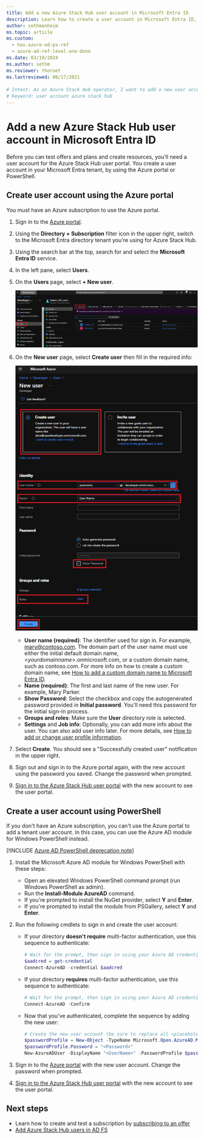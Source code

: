 ```yaml
---
title: Add a new Azure Stack Hub user account in Microsoft Entra ID
description: Learn how to create a user account in Microsoft Entra ID, so you can explore the user portal.
author: sethmanheim
ms.topic: article
ms.custom:
  - has-azure-ad-ps-ref
  - azure-ad-ref-level-one-done
ms.date: 03/19/2024
ms.author: sethm
ms.reviewer: thoroet
ms.lastreviewed: 06/17/2021

# Intent: As an Azure Stack Hub operator, I want to add a new user account in Microsoft Entra ID so I can explore the user portal and test offers and plans.
# Keyword: user account azure stack hub
---
```


# Add a new Azure Stack Hub user account in Microsoft Entra ID

Before you can test offers and plans and create resources, you'll need a user account for the Azure Stack Hub user portal. You create a user account in your Microsoft Entra tenant, by using the Azure portal or PowerShell.

## Create user account using the Azure portal

You must have an Azure subscription to use the Azure portal.

1. Sign in to the [Azure portal](https://portal.azure.com).
2. Using the **Directory + Subscription** filter icon in the upper right, switch to the Microsoft Entra directory tenant you're using for Azure Stack Hub.
3. Using the search bar at the top, search for and select the **Microsoft Entra ID** service. 
4. In the left pane, select **Users**.
5. On the **Users** page, select **+ New user**.

    [![Users - Lists all existing user accounts](media/azure-stack-add-new-user-aad/new-user-all-users.png)](media/azure-stack-add-new-user-aad/new-user-all-users.png#lightbox)

6. On the **New user** page, select **Create user** then fill in the required info:

    [![Users - Add a new user account](media/azure-stack-add-new-user-aad/new-user-user.png)](media/azure-stack-add-new-user-aad/new-user-user.png#lightbox)

   - **User name (required)**: The identifier used for sign in. For example, mary@contoso.com.
       The domain part of the user name must use either the initial default domain name, <_yourdomainname_>.onmicrosoft.com, or a custom domain name, such as contoso.com. For more info on how to create a custom domain name, see [How to add a custom domain name to Microsoft Entra ID](/azure/active-directory/fundamentals/add-custom-domain).
   - **Name (required)**: The first and last name of the new user. For example, Mary Parker.
   - **Show Password**: Select the checkbox and copy the autogenerated password provided in **Initial password**. You'll need this password for the initial sign-in process.
   - **Groups and roles**: Make sure the **User** directory role is selected.
   - **Settings** and **Job info**: Optionally, you can add more info about the user. You can also add user info later. For more details, see [How to add or change user profile information](/azure/active-directory/fundamentals/active-directory-users-profile-azure-portal).

7. Select **Create**. You should see a "Successfully created user" notification in the upper right.
8. Sign out and sign in to the Azure portal again, with the new account using the password you saved. Change the password when prompted.
9. [Sign in to the Azure Stack Hub user portal](../user/azure-stack-use-portal.md#access-the-portal) with the new account to see the user portal.

## Create a user account using PowerShell

If you don't have an Azure subscription, you can't use the Azure portal to add a tenant user account. In this case, you can use the Azure AD module for Windows PowerShell instead.

[!INCLUDE [Azure AD PowerShell deprecation note](~/../azure-stack/reusable-content/msgraph-powershell/includes/aad-powershell-deprecation-note.md)]

1. Install the Microsoft Azure AD module for Windows PowerShell with these steps:

    - Open an elevated Windows PowerShell command prompt (run Windows PowerShell as admin).
    - Run the **Install-Module AzureAD** command.
    - If you're prompted to install the NuGet provider, select **Y** and **Enter**.
    - If you're prompted to install the module from PSGallery, select **Y** and **Enter**.

2. Run the following cmdlets to sign in and create the user account:

    - If your directory **doesn't require** multi-factor authentication, use this sequence to authenticate:
        ```powershell
        # Wait for the prompt, then sign in using your Azure AD credentials
        $aadcred = get-credential
        Connect-AzureAD -credential $aadcred
        ```

    - If your directory **requires** multi-factor authentication, use this sequence to authenticate:
        ```powershell
        # Wait for the prompt, then sign in using your Azure AD credentials and MFA code
        Connect-AzureAD -Confirm
        ```

    - Now that you've authenticated, complete the sequence by adding the new user:
        ```powershell
        # Create the new user account (be sure to replace all <placeholder> values first)
        $passwordProfile = New-Object -TypeName Microsoft.Open.AzureAD.Model.PasswordProfile
        $passwordProfile.Password = "<Password>"
        New-AzureADUser -DisplayName "<UserName>" -PasswordProfile $passwordProfile -UserPrincipalName "<username>@<yourdomainname>" -AccountEnabled $true -MailNickName "<MailNickName>"
        ```

3. Sign in to the [Azure portal](https://portal.azure.com) with the new user account. Change the password when prompted.
4. [Sign in to the Azure Stack Hub user portal](../user/azure-stack-use-portal.md#access-the-portal) with the new account to see the user portal.

## Next steps
- Learn how to create and test a subscription by [subscribing to an offer](../user/azure-stack-subscribe-services.md)
- [Add Azure Stack Hub users in AD FS](azure-stack-add-users-adfs.md)
